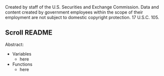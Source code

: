 ﻿Created by staff of the U.S. Securities and Exchange Commission.
Data and content created by government employees within the scope of their employment are not subject to domestic copyright protection. 17 U.S.C. 105.

## Scroll README
Abstract:

 - Variables
	 - here
 - Functions
	 - here
